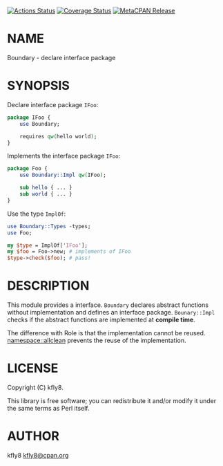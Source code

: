 [![Actions Status](https://github.com/kfly8/p5-Boundary/workflows/test/badge.svg)](https://github.com/kfly8/p5-Boundary/actions) [![Coverage Status](https://img.shields.io/coveralls/kfly8/p5-Boundary/master.svg?style=flat)](https://coveralls.io/r/kfly8/p5-Boundary?branch=master) [![MetaCPAN Release](https://badge.fury.io/pl/Boundary.svg)](https://metacpan.org/release/Boundary)
# NAME

Boundary - declare interface package

# SYNOPSIS

Declare interface package `IFoo`:

```perl
package IFoo {
    use Boundary;

    requires qw(hello world);
}
```

Implements the interface package `IFoo`:

```perl
package Foo {
    use Boundary::Impl qw(IFoo);

    sub hello { ... }
    sub world { ... }
}
```

Use the type `ImplOf`:

```perl
use Boundary::Types -types;
use Foo;

my $type = ImplOf['IFoo'];
my $foo = Foo->new; # implements of IFoo
$type->check($foo); # pass!
```

# DESCRIPTION

This module provides a interface.
`Boundary` declares abstract functions without implementation and defines an interface package.
`Bounary::Impl` checks if the abstract functions are implemented at **compile time**.

The difference with Role is that the implementation cannot be reused.
[namespace::allclean](https://metacpan.org/pod/namespace%3A%3Aallclean) prevents the reuse of the implementation.

# LICENSE

Copyright (C) kfly8.

This library is free software; you can redistribute it and/or modify
it under the same terms as Perl itself.

# AUTHOR

kfly8 <kfly8@cpan.org>
